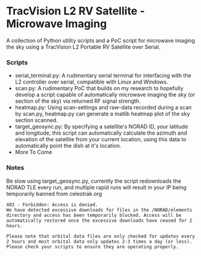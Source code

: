 # TracVision L2 RV Satellite - Microwave Imaging
A collection of Python utility scripts and a PoC script for microwave imaging the sky using a TracVision L2 Portable RV Satellite over Serial.

### Scripts
* serial_terminal.py: A rudimentary serial terminal for interfacing with the L2 controller over serial, compatible with Linux and Windows.
* scan.py: A rudimentary PoC that builds on my research to hopefully develop a script capable of automatically microwave imaging the sky (or section of the sky) via returned RF signal strength.
* heatmap.py: Using scan-settings and raw-data recorded during a scan by scan.py, heatmap.py can generate a matlib heatmap plot of the sky section scanned.
* target_geosync.py: By specifying a satellite's NORAD ID, your latitude and longitude, this script can automatically calculate the azimuth and elevation of the satellite from your current location, using this data to automatically point the dish at it's location.
* More To Come


### Notes
Be slow using target_geosync.py, currently the script redownloads the NORAD TLE every run, and multiple rapid runs will result in your IP being temporarily banned from celestrak.org
```
403 - Forbidden: Access is denied.
We have detected excessive downloads for files in the /NORAD/elements directory and access has been temporarily blocked. Access will be automatically restored once the excessive downloads have ceased for 2 hours.

Please note that orbital data files are only checked for updates every 2 hours and most orbital data only updates 2-3 times a day (or less). Please check your scripts to ensure they are operating properly.
```


